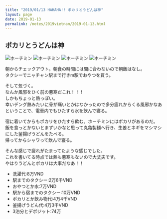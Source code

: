 ```yaml
---
title: "2019/01/13 HAHAHA!! ポカリとうどんは神"
layout: page
date: 2019-01-13
permalink: /notes/2019vietnam/2019-01-13.html
---
```


## ポカリとうどんは神

![ホーチミン](https://images.rock54.net/travel/2019vietnam/86.jpeg "ホーチミン") 
![ホーチミン](https://images.rock54.net/travel/2019vietnam/87.jpeg "ホーチミン") 
![ホーチミン](https://images.rock54.net/travel/2019vietnam/88.jpeg "ホーチミン") 
![ホーチミン](https://images.rock54.net/travel/2019vietnam/89.jpeg "ホーチミン") 

朝からチェックアウト。朝食の時間には間に合わないので朝飯はなし。  
タクシーでニャチャン駅まで行きm駅でおやつを買う。  
  
そして気づく。  
なんか風邪をひく前の悪寒だこれ！！！  
しかもちょっと熱っぽい。  
幸いデング熱みたいに骨が痛いとかはなかったので多分疲れからくる風邪かなあということで、電車内でもひたすら水を飲んで寝る。  
  
宿に着いてからもポカリをひたすら飲む。ホーチミンにはポカリがあるのだ。  
飯を食っとかないとまずいかなと思って丸亀製麺へ行き、生姜とネギをマシマシにした釜揚げうどんをたべる。  
帰ってからシャワって飲んで寝る。  
  
そんな感じで疲れがたまってたような感じでした。  
これを書いてる時点では熱も悪寒もないので大丈夫です。  
やはりうどんとポカリは大事だなあ！！  

- 洗濯代:8万VND
- 駅までのタクシー:2万6千VND
- おやつとか水:7万VND
- 駅から宿までのタクシー:10万VND
- ポカリとか飲み物代:4万4千VND
- 釜揚げうどん代:4万3千VND
- 3泊分とデポジット:74万